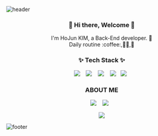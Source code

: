 ![header](https://capsule-render.vercel.app/api?type=wave&color=auto&height=300&section=header&text=HOJUN🔥&fontSize=90)
<h3 align="center"> 👋 Hi there, Welcome 👋 </h3>
<p align="center">
I'm HoJun KIM, a Back-End developer. 🌱 <br>
Daily routine :coffee:,👩‍💻,🧘
</p>
<h3 align="center">✨ Tech Stack ✨ </h3>
<p align="center">
  <img src="https://img.shields.io/badge/java%20-%2314354C.svg?&style=for-the-badge&logo=java&logoColor=white"/>&nbsp;&nbsp;&nbsp;
  <img src="https://img.shields.io/badge/javascript%20-%23007ACC.svg?&style=for-the-badge&logo=javascript&logoColor=white"/>&nbsp;&nbsp;&nbsp;
  <img src="https://img.shields.io/badge/spring%20-%2343853D.svg?&style=for-the-badge&logo=spring&logoColor=white"/>&nbsp;&nbsp;&nbsp;
  <img src="https://img.shields.io/badge/oracle%20-%23FF9900.svg?&style=for-the-badge&logo=oracle&logoColor=white"/>&nbsp;&nbsp;
  <img src="https://img.shields.io/badge/react%20-%23FF9900.svg?&style=for-the-badge&logo=react&logoColor=white"/>&nbsp;&nbsp;
</p>
<p align="center">
<!--  <img src="https://img.shields.io/badge/react%20-%2320232a.svg?&style=flat-square&logo=react&logoColor=%2361DAFB"/>&nbsp;&nbsp; -->
<!--   <img src="https://img.shields.io/badge/react%20-%2320232a.svg?&style=flat-square&logo=react&logoColor=%2361DAFB"/>&nbsp;&nbsp; -->
<!--   <img src="https://img.shields.io/badge/redux%20-%23593d88.svg?&style=flat-square&logo=redux&logoColor=white"/>&nbsp;&nbsp; -->
<!--   <img src="https://img.shields.io/badge/vuejs%20-%2335495e.svg?&style=flat-square&logo=vue.js&logoColor=%234FC08D"/>&nbsp;&nbsp; -->
<!--   <img src="https://img.shields.io/badge/Django-092E20?style=flat-square&logo=Django&logoColor=white"/>&nbsp;&nbsp; -->
<!--   <img src="https://img.shields.io/badge/AWS%20-%23FF9900.svg?&style=flat-square&logo=amazon-aws&logoColor=white"/>&nbsp;&nbsp; -->
<!--   <img src="https://img.shields.io/badge/nginx%20-%23009639.svg?&style=flat-square&logo=nginx&logoColor=white"/>&nbsp;&nbsp; -->
</p>
<p align="center">
<!--   <img src="https://img.shields.io/badge/jenkins%20-%232C5263.svg?&style=flat-square&logo=jenkins&logoColor=white"/>&nbsp;&nbsp; -->
<!--   <img src ="https://img.shields.io/badge/postgres-%23316192.svg?&style=flat-square&logo=postgresql&logoColor=white"/>&nbsp;&nbsp; -->
<!--   <img src ="https://img.shields.io/badge/MongoDB-%234ea94b.svg?&style=flat-square&logo=mongodb&logoColor=white"/>&nbsp;&nbsp; -->
<!--   <img src="https://img.shields.io/badge/docker%20-%230db7ed.svg?&style=flat-square&logo=docker&logoColor=white"/>&nbsp;&nbsp;
  <img src="https://img.shields.io/badge/kubernetes%20-%23326ce5.svg?&style=fflat-square&logo=kubernetes&logoColor=white"/>&nbsp;&nbsp; -->
<!--   <img src="https://img.shields.io/badge/Jupyter%20-%23F37626.svg?&style=flat-square&logo=Jupyter&logoColor=white" />&nbsp;&nbsp; -->
</p>
<h3 align="center">ABOUT ME</h3>
<p align="center" align="right">
  <a target="_blank" href="https://velog.io/@rlaghwns1995"><img src="https://img.shields.io/badge/Blog-%2312100E.svg?&style=flat-square&logo=blog.io&logoColor=white" /></a>&nbsp;&nbsp;&nbsp;
  <a target="_blank" href="mailto:rlaghwns1995@naver.com?subject=Hello%20Ileri,%20From%20Github"><img src="https://img.shields.io/badge/naver-%23D14836.svg?&style=flat-square&logo=naver&logoColor=white" /></a>&nbsp;&nbsp;&nbsp;
</p>
<p align="center">
  <a target="_blank" href="https://hits.seeyoufarm.com"><img src="https://hits.seeyoufarm.com/api/count/incr/badge.svg?url=https%3A%2F%2Fgithub.com%2Fmetleeha%2Fhit-counter&count_bg=%2379BDF1&title_bg=%238C8C8C&icon=&icon_color=%23E98CC9&title=hits&edge_flat=false"/></a>
</p>
    
<!-- <p align="center">
  <a href="https://github.com/anuraghazra/github-readme-stats">
    <img align="center" src="https://github-readme-stats.vercel.app/api?username=metleeha&hide=stars,issues&show_icons=true&line_height=30&theme=flag-india&count_private=true&include_all_commits=true" />
  </a>
  <img align="center" src="https://github-readme-streak-stats.herokuapp.com/?user=metleeha&theme=gruvbox_duo" alt="metleeha" />
</p> -->
![footer](https://capsule-render.vercel.app/api?type=wave&color=auto&height=200&section=footer&text=%20&fontSize=90)
<!--
**metleeha/metleeha** is a ✨ _special_ ✨ repository because its `README.md` (this file) appears on your GitHub profile.
[![HadongLee's github stats](https://github-readme-stats.vercel.app/api?username=metleeha&show_icons=true&theme=dracula)](https://github.com/metleeha/github-readme-stats)
[![Top Langs](https://github-readme-stats.vercel.app/api/top-langs/?username=metleeha&layout=compact&theme=dracula)](https://github.com/metleeha)
Here are some ideas to get you started:
- 🔭 I’m currently working on ...
- 🌱 I’m currently learning ...
- 👯 I’m looking to collaborate on ...
- 🤔 I’m looking for help with ...
- 💬 Ask me about ...
- 📫 How to reach me: ...
- 😄 Pronouns: ...
- ⚡ Fun fact: ...
-->
